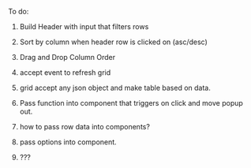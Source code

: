 To do:
1. Build Header with input that filters rows
2. Sort by column when header row is clicked on (asc/desc)
3. Drag and Drop Column Order
4. accept event to refresh grid
5. grid accept any json object and make table based on data.
6. Pass function into component that triggers on click and move popup out.
7. how to pass row data into components?
8. pass options into component.

9. ???
